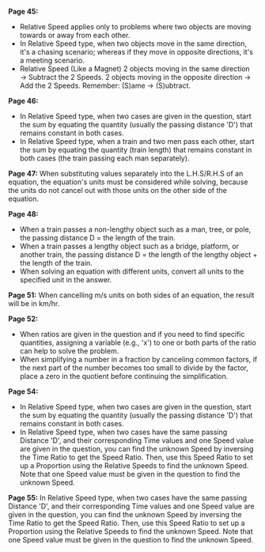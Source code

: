 **Page 45:**
- Relative Speed applies only to problems where two objects are moving towards or away from each other.
- In Relative Speed type, when two objects move in the same direction, it's a chasing scenario; whereas if they move in opposite directions, it's a meeting scenario.
- Relative Speed (Like a Magnet) 2 objects moving in the same direction → Subtract the 2 Speeds. 2 objects moving in the opposite direction → Add the 2 Speeds. Remember: (S)ame → (S)ubtract.

**Page 46:**
- In Relative Speed type, when two cases are given in the question, start the sum by equating the quantity (usually the passing distance 'D') that remains constant in both cases.
- In Relative Speed type, when a train and two men pass each other, start the sum by equating the quantity (train length) that remains constant in both cases (the train passing each man separately).

**Page 47:**
When substituting values separately into the L.H.S/R.H.S of an equation, the equation's units must be considered while solving, because the units do not cancel out with those units on the other side of the equation.

**Page 48:**
- When a train passes a non-lengthy object such as a man, tree, or pole, the passing distance D = the length of the train.
- When a train passes a lengthy object such as a bridge, platform, or another train, the passing distance D = the length of the lengthy object + the length of the train.
- When solving an equation with different units, convert all units to the specified unit in the answer.

**Page 51:**
When cancelling m/s units on both sides of an equation, the result will be in km/hr.

**Page 52:**
- When ratios are given in the question and if you need to find specific quantities, assigning a variable (e.g., 'x') to one or both parts of the ratio can help to solve the problem.
- When simplifying a number in a fraction by canceling common factors, if the next part of the number becomes too small to divide by the factor, place a zero in the quotient before continuing the simplification.

**Page 54:**
- In Relative Speed type, when two cases are given in the question, start the sum by equating the quantity (usually the passing distance 'D') that remains constant in both cases.
- In Relative Speed type, when two cases have the same passing Distance 'D', and their corresponding Time values and one Speed value are given in the question, you can find the unknown Speed by inversing the Time Ratio to get the Speed Ratio. Then, use this Speed Ratio to set up a Proportion using the Relative Speeds to find the unknown Speed. Note that one Speed value must be given in the question to find the unknown Speed.

**Page 55:**
In Relative Speed type, when two cases have the same passing Distance 'D', and their corresponding Time values and one Speed value are given in the question, you can find the unknown Speed by inversing the Time Ratio to get the Speed Ratio. Then, use this Speed Ratio to set up a Proportion using the Relative Speeds to find the unknown Speed. Note that one Speed value must be given in the question to find the unknown Speed.
